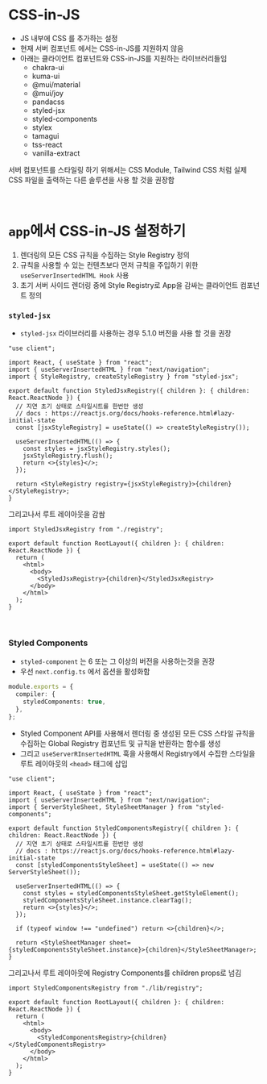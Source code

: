 # CSS-in-JS

- JS 내부에 CSS 를 추가하는 설정
- 현재 서버 컴포넌트 에서는 CSS-in-JS를 지원하지 않음
- 아래는 클라이언트 컴포넌트와 CSS-in-JS를 지원하는 라이브러리들임
  - chakra-ui
  - kuma-ui
  - @mui/material
  - @mui/joy
  - pandacss
  - styled-jsx
  - styled-components
  - stylex
  - tamagui
  - tss-react
  - vanilla-extract

서버 컴포넌트를 스타일링 하기 위해서는 CSS Module, Tailwind CSS 처럼 실제 CSS 파일을 출력하는 다른 솔루션을 사용 할 것을 권장함

<br/>

# `app`에서 CSS-in-JS 설정하기

1. 렌더링의 모든 CSS 규칙을 수집하는 Style Registry 정의
2. 규칙을 사용할 수 있는 컨텐츠보다 먼저 규칙을 주입하기 위한 `useServerInsertedHTML Hook` 사용
3. 초기 서버 사이드 렌더링 중에 Style Registry로 App을 감싸는 클라이언트 컴포넌트 정의

### `styled-jsx`

- `styled-jsx` 라이브러리를 사용하는 경우 5.1.0 버전을 사용 할 것을 권장

```tsx
"use client";

import React, { useState } from "react";
import { useServerInsertedHTML } from "next/navigation";
import { StyleRegistry, createStyleRegistry } from "styled-jsx";

export default function StyledJsxRegistry({ children }: { children: React.ReactNode }) {
  // 지연 초기 상태로 스타일시트를 한번만 생성
  // docs : https://reactjs.org/docs/hooks-reference.html#lazy-initial-state
  const [jsxStyleRegistry] = useState(() => createStyleRegistry());

  useServerInsertedHTML(() => {
    const styles = jsxStyleRegistry.styles();
    jsxStyleRegistry.flush();
    return <>{styles}</>;
  });

  return <StyleRegistry registry={jsxStyleRegistry}>{children}</StyleRegistry>;
}
```

그리고나서 루트 레이아웃을 감쌈

```tsx
import StyledJsxRegistry from "./registry";

export default function RootLayout({ children }: { children: React.ReactNode }) {
  return (
    <html>
      <body>
        <StyledJsxRegistry>{children}</StyledJsxRegistry>
      </body>
    </html>
  );
}
```

<br/>

### Styled Components

- `styled-component` 는 6 또는 그 이상의 버전을 사용하는것을 권장
- 우선 `next.config.ts` 에서 옵션을 활성화함

```ts
module.exports = {
  compiler: {
    styledComponents: true,
  },
};
```

- Styled Component API를 사용해서 렌더링 중 생성된 모든 CSS 스타일 규칙을 수집하는 Global Registry 컴포넌트 및 규칙을 반환하는 함수를 생성
- 그리고 `useServerRInsertedHTML` 훅을 사용해서 Registry에서 수집한 스타일을 루트 레이아웃의 `<head>` 태그에 삽입

```tsx
"use client";

import React, { useState } from "react";
import { useServerInsertedHTML } from "next/navigation";
import { ServerStyleSheet, StyleSheetManager } from "styled-components";

export default function StyledComponentsRegistry({ children }: { children: React.ReactNode }) {
  // 지연 초기 상태로 스타일시트를 한번만 생성
  // docs : https://reactjs.org/docs/hooks-reference.html#lazy-initial-state
  const [styledComponentsStyleSheet] = useState(() => new ServerStyleSheet());

  useServerInsertedHTML(() => {
    const styles = styledComponentsStyleSheet.getStyleElement();
    styledComponentsStyleSheet.instance.clearTag();
    return <>{styles}</>;
  });

  if (typeof window !== "undefined") return <>{children}</>;

  return <StyleSheetManager sheet={styledComponentsStyleSheet.instance}>{children}</StyleSheetManager>;
}
```

그리고나서 루트 레이아웃에 Registry Components를 children props로 넘김

```tsx
import StyledComponentsRegistry from "./lib/registry";

export default function RootLayout({ children }: { children: React.ReactNode }) {
  return (
    <html>
      <body>
        <StyledComponentsRegistry>{children}</StyledComponentsRegistry>
      </body>
    </html>
  );
}
```

